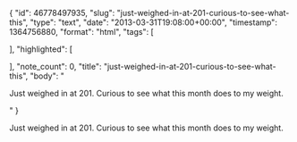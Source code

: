 {
  "id": 46778497935,
  "slug": "just-weighed-in-at-201-curious-to-see-what-this",
  "type": "text",
  "date": "2013-03-31T19:08:00+00:00",
  "timestamp": 1364756880,
  "format": "html",
  "tags": [

  ],
  "highlighted": [

  ],
  "note_count": 0,
  "title": "just-weighed-in-at-201-curious-to-see-what-this",
  "body": "<p>Just weighed in at 201. Curious to see what this month does to my weight.</p>"
}

<p>Just weighed in at 201. Curious to see what this month does to my weight.</p>